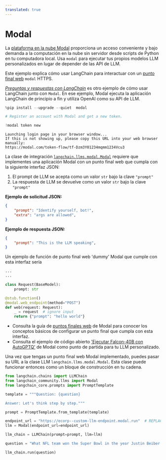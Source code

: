 ```yaml
---
translated: true
---
```


# Modal

La [plataforma en la nube Modal](https://modal.com/docs/guide) proporciona un acceso conveniente y bajo demanda a la computación en la nube sin servidor desde scripts de Python en tu computadora local.
Usa `modal` para ejecutar tus propios modelos LLM personalizados en lugar de depender de las API de LLM.

Este ejemplo explica cómo usar LangChain para interactuar con un [punto final web](https://modal.com/docs/guide/webhooks) `modal` HTTPS.

[_Preguntas y respuestas con LangChain_](https://modal.com/docs/guide/ex/potus_speech_qanda) es otro ejemplo de cómo usar LangChain junto con `Modal`. En ese ejemplo, Modal ejecuta la aplicación LangChain de principio a fin y utiliza OpenAI como su API de LLM.

```python
%pip install --upgrade --quiet  modal
```

```python
# Register an account with Modal and get a new token.

!modal token new
```

```output
Launching login page in your browser window...
If this is not showing up, please copy this URL into your web browser manually:
https://modal.com/token-flow/tf-Dzm3Y01234mqmm1234Vcu3
```

La clase de integración [`langchain.llms.modal.Modal`](https://github.com/langchain-ai/langchain/blame/master/langchain/llms/modal.py) requiere que implementes una aplicación Modal con un punto final web que cumpla con la siguiente interfaz JSON:

1. El prompt de LLM se acepta como un valor `str` bajo la clave `"prompt"`
2. La respuesta de LLM se devuelve como un valor `str` bajo la clave `"prompt"`

**Ejemplo de solicitud JSON:**

```json
{
    "prompt": "Identify yourself, bot!",
    "extra": "args are allowed",
}
```

**Ejemplo de respuesta JSON:**

```json
{
    "prompt": "This is the LLM speaking",
}
```

Un ejemplo de función de punto final web 'dummy' Modal que cumple con esta interfaz sería

```python
...
...

class Request(BaseModel):
    prompt: str

@stub.function()
@modal.web_endpoint(method="POST")
def web(request: Request):
    _ = request  # ignore input
    return {"prompt": "hello world"}
```

* Consulta la guía de [puntos finales web](https://modal.com/docs/guide/webhooks#passing-arguments-to-web-endpoints) de Modal para conocer los conceptos básicos de configurar un punto final que cumpla con esta interfaz.
* Consulta el ejemplo de código abierto ['Ejecutar Falcon-40B con AutoGPTQ'](https://modal.com/docs/guide/ex/falcon_gptq) de Modal como punto de partida para tu LLM personalizado.

Una vez que tengas un punto final web Modal implementado, puedes pasar su URL a la clase LLM `langchain.llms.modal.Modal`. Esta clase puede funcionar entonces como un bloque de construcción en tu cadena.

```python
from langchain.chains import LLMChain
from langchain_community.llms import Modal
from langchain_core.prompts import PromptTemplate
```

```python
template = """Question: {question}

Answer: Let's think step by step."""

prompt = PromptTemplate.from_template(template)
```

```python
endpoint_url = "https://ecorp--custom-llm-endpoint.modal.run"  # REPLACE ME with your deployed Modal web endpoint's URL
llm = Modal(endpoint_url=endpoint_url)
```

```python
llm_chain = LLMChain(prompt=prompt, llm=llm)
```

```python
question = "What NFL team won the Super Bowl in the year Justin Beiber was born?"

llm_chain.run(question)
```
